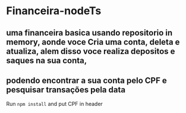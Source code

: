 # Financeira-nodeTs
## uma financeira basica usando repositorio in memory, aonde voce Cria uma conta, deleta e atualiza, alem disso voce realiza depositos e saques na sua conta, 
## podendo encontrar a sua conta pelo CPF e pesquisar transações pela data 

Run `npm install` and put CPF in header

